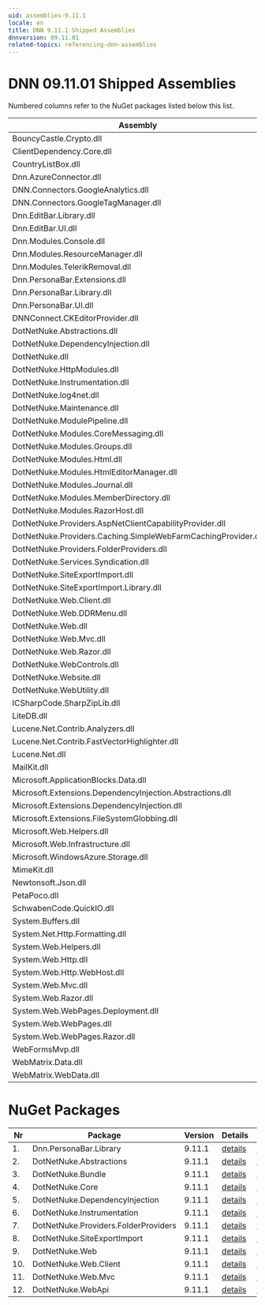 ```yaml
---
uid: assemblies-9.11.1
locale: en
title: DNN 9.11.1 Shipped Assemblies
dnnversion: 09.11.01
related-topics: referencing-dnn-assemblies
---
```


# DNN 09.11.01 Shipped Assemblies

Numbered columns refer to the NuGet packages listed below this list.

|**Assembly**|**Version**|#1|#2|#3|#4|#5|#6|#7|#8|#9|#10|#11|#12|
|---|---|---|---|---|---|---|---|---|---|---|---|---|---|
|BouncyCastle.Crypto.dll|1.9.0.1| | | | | | | | | | | | |
|ClientDependency.Core.dll|1.9.10| | | | | | | | | | | | |
|CountryListBox.dll|9.11.1.19| | | | | | | | | | | | |
|Dnn.AzureConnector.dll|9.11.1.19| | | | | | | | | | | | |
|DNN.Connectors.GoogleAnalytics.dll|0.0.0.0| | | | | | | | | | | | |
|DNN.Connectors.GoogleTagManager.dll|0.0.0.0| | | | | | | | | | | | |
|Dnn.EditBar.Library.dll|9.11.1.19| | | | | | | | | | | | |
|Dnn.EditBar.UI.dll|9.11.1.19| | | | | | | | | | | | |
|Dnn.Modules.Console.dll|9.11.1.19| | | | | | | | | | | | |
|Dnn.Modules.ResourceManager.dll|9.11.1.19| | | | | | | | | | | | |
|Dnn.Modules.TelerikRemoval.dll|0.0.0.0| | | | | | | | | | | | |
|Dnn.PersonaBar.Extensions.dll|9.11.1.19| | | | | | | | | | | | |
|Dnn.PersonaBar.Library.dll|9.11.1.19|1| | | | | | | | | | | |
|Dnn.PersonaBar.UI.dll|9.11.1.19| | | | | | | | | | | | |
|DNNConnect.CKEditorProvider.dll|0.0.0.0| | | | | | | | | | | | |
|DotNetNuke.Abstractions.dll|9.11.1.19| |2| | | | | | | | | | |
|DotNetNuke.DependencyInjection.dll|9.11.1.19|1| |3|4|5| |7|8|9|10|11|12|
|DotNetNuke.dll|9.11.1.19|1| |3|4| | |7|8|9|10|11|12|
|DotNetNuke.HttpModules.dll|9.11.1.19| | |3| | | | | | | | | |
|DotNetNuke.Instrumentation.dll|9.11.1.19|1| |3|4|5|6|7|8|9|10|11|12|
|DotNetNuke.log4net.dll|3.0.2.0|1| |3|4|5|6|7|8|9|10|11|12|
|DotNetNuke.Maintenance.dll|9.11.1.19| | | | | | | | | | | | |
|DotNetNuke.ModulePipeline.dll|9.11.1.19| | | | | | | | | | | | |
|DotNetNuke.Modules.CoreMessaging.dll|9.11.1.19| | | | | | | | | | | | |
|DotNetNuke.Modules.Groups.dll|9.11.1.19| | | | | | | | | | | | |
|DotNetNuke.Modules.Html.dll|9.11.1.19| | | | | | | | | | | | |
|DotNetNuke.Modules.HtmlEditorManager.dll|9.11.1.19| | | | | | | | | | | | |
|DotNetNuke.Modules.Journal.dll|9.11.1.19| | | | | | | | | | | | |
|DotNetNuke.Modules.MemberDirectory.dll|9.11.1.19| | | | | | | | | | | | |
|DotNetNuke.Modules.RazorHost.dll|9.11.1.19| | | | | | | | | | | | |
|DotNetNuke.Providers.AspNetClientCapabilityProvider.dll|9.11.1.19| | | | | | | | | | | | |
|DotNetNuke.Providers.Caching.SimpleWebFarmCachingProvider.dll|9.11.1.19| | | | | | | | | | | | |
|DotNetNuke.Providers.FolderProviders.dll|9.11.1.19| | |3| | | |7| | | | | |
|DotNetNuke.Services.Syndication.dll|9.11.1.19| | | | | | | | | | | | |
|DotNetNuke.SiteExportImport.dll|9.11.1.19| | |3| | | | |8| | | | |
|DotNetNuke.SiteExportImport.Library.dll|9.11.1.19| | |3| | | | |8| | | | |
|DotNetNuke.Web.Client.dll|9.11.1.19| | |3| | | | | | |10|11| |
|DotNetNuke.Web.DDRMenu.dll|9.11.1.19| | | | | | | | | | | | |
|DotNetNuke.Web.dll|9.11.1.19|1| |3| | | | |8|9| |11|12|
|DotNetNuke.Web.Mvc.dll|9.11.1.19| | |3| | | | | | | |11| |
|DotNetNuke.Web.Razor.dll|9.11.1.19| | | | | | | | | | | | |
|DotNetNuke.WebControls.dll|2.4.0.598| | |3| | | | | | | | | |
|DotNetNuke.Website.dll|9.11.1.19| | | | | | | | | | | | |
|DotNetNuke.WebUtility.dll|4.2.1.783|1| |3| | | | |8|9| |11|12|
|ICSharpCode.SharpZipLib.dll|1.3.3.11| | | | | | | | | | | | |
|LiteDB.dll|5.0.12| | | | | | | | | | | | |
|Lucene.Net.Contrib.Analyzers.dll|3.0.3| | | | | | | | | | | | |
|Lucene.Net.Contrib.FastVectorHighlighter.dll|3.0.3| | | | | | | | | | | | |
|Lucene.Net.dll|3.0.3.0| | | | | | | | | | | | |
|MailKit.dll|2.15.0.0| | | | | | | | | | | | |
|Microsoft.ApplicationBlocks.Data.dll|2.0.0.0|1| |3|4| | |7|8|9|10|11|12|
|Microsoft.Extensions.DependencyInjection.Abstractions.dll|2.1.1.18157| | | | | | | | | | | | |
|Microsoft.Extensions.DependencyInjection.dll|2.1.1.18157|1| |3|4|5| |7|8|9|10|11|12|
|Microsoft.Extensions.FileSystemGlobbing.dll|5.0.20.51904| | | | | | | | | | | | |
|Microsoft.Web.Helpers.dll|3.0.61129.10| | | | | | | | | | | | |
|Microsoft.Web.Infrastructure.dll|1.0.20105.407| | |3| | | | | | | |11| |
|Microsoft.WindowsAzure.Storage.dll|8.3.0.0| | | | | | | | | | | | |
|MimeKit.dll|2.15.1.0| | | | | | | | | | | | |
|Newtonsoft.Json.dll|13.0.2.27524| | | | | | | | | | | | |
|PetaPoco.dll|6.0.524.0| | | | | | | | | | | | |
|SchwabenCode.QuickIO.dll|2.6.2.0| | | | | | | | | | | | |
|System.Buffers.dll|4.6.28619.01| | | | | | | | | | | | |
|System.Net.Http.Formatting.dll|5.2.61129.10|1| |3| | | | |8|9| |11|12|
|System.Web.Helpers.dll|3.0.61129.10| | |3| | | | | | | |11| |
|System.Web.Http.dll|5.2.61129.10|1| |3| | | | |8|9| |11|12|
|System.Web.Http.WebHost.dll|5.2.61129.10| | | | | | | | | | | | |
|System.Web.Mvc.dll|5.2.61129.10| | |3| | | | | | | |11| |
|System.Web.Razor.dll|3.0.61129.10| | |3| | | | | | | |11| |
|System.Web.WebPages.Deployment.dll|3.0.61129.10| | |3| | | | | | | |11| |
|System.Web.WebPages.dll|3.0.61129.10| | |3| | | | | | | |11| |
|System.Web.WebPages.Razor.dll|3.0.61129.10| | |3| | | | | | | |11| |
|WebFormsMvp.dll|1.4.5.0| | | | | | | | | | | | |
|WebMatrix.Data.dll|3.0.61129.10| | | | | | | | | | | | |
|WebMatrix.WebData.dll|3.0.61129.10| | | | | | | | | | | | |

# NuGet Packages

|**Nr**|**Package**|**Version**|Details|NuGet|
|---|---|---|---|---|
|1.|Dnn.PersonaBar.Library|9.11.1|[details](xref:nuget-Dnn.PersonaBar.Library-9.11.1)|[NuGet](https://www.nuget.org/packages/Dnn.PersonaBar.Library/9.11.1)|
|2.|DotNetNuke.Abstractions|9.11.1|[details](xref:nuget-DotNetNuke.Abstractions-9.11.1)|[NuGet](https://www.nuget.org/packages/DotNetNuke.Abstractions/9.11.1)|
|3.|DotNetNuke.Bundle|9.11.1|[details](xref:nuget-DotNetNuke.Bundle-9.11.1)|[NuGet](https://www.nuget.org/packages/DotNetNuke.Bundle/9.11.1)|
|4.|DotNetNuke.Core|9.11.1|[details](xref:nuget-DotNetNuke.Core-9.11.1)|[NuGet](https://www.nuget.org/packages/DotNetNuke.Core/9.11.1)|
|5.|DotNetNuke.DependencyInjection|9.11.1|[details](xref:nuget-DotNetNuke.DependencyInjection-9.11.1)|[NuGet](https://www.nuget.org/packages/DotNetNuke.DependencyInjection/9.11.1)|
|6.|DotNetNuke.Instrumentation|9.11.1|[details](xref:nuget-DotNetNuke.Instrumentation-9.11.1)|[NuGet](https://www.nuget.org/packages/DotNetNuke.Instrumentation/9.11.1)|
|7.|DotNetNuke.Providers.FolderProviders|9.11.1|[details](xref:nuget-DotNetNuke.Providers.FolderProviders-9.11.1)|[NuGet](https://www.nuget.org/packages/DotNetNuke.Providers.FolderProviders/9.11.1)|
|8.|DotNetNuke.SiteExportImport|9.11.1|[details](xref:nuget-DotNetNuke.SiteExportImport-9.11.1)|[NuGet](https://www.nuget.org/packages/DotNetNuke.SiteExportImport/9.11.1)|
|9.|DotNetNuke.Web|9.11.1|[details](xref:nuget-DotNetNuke.Web-9.11.1)|[NuGet](https://www.nuget.org/packages/DotNetNuke.Web/9.11.1)|
|10.|DotNetNuke.Web.Client|9.11.1|[details](xref:nuget-DotNetNuke.Web.Client-9.11.1)|[NuGet](https://www.nuget.org/packages/DotNetNuke.Web.Client/9.11.1)|
|11.|DotNetNuke.Web.Mvc|9.11.1|[details](xref:nuget-DotNetNuke.Web.Mvc-9.11.1)|[NuGet](https://www.nuget.org/packages/DotNetNuke.Web.Mvc/9.11.1)|
|12.|DotNetNuke.WebApi|9.11.1|[details](xref:nuget-DotNetNuke.WebApi-9.11.1)|[NuGet](https://www.nuget.org/packages/DotNetNuke.WebApi/9.11.1)|


